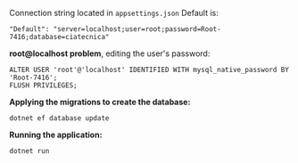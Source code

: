 Connection string located in `appsettings.json`
Default is:
```
"Default": "server=localhost;user=root;password=Root-7416;database=ciatecnica"
```
**root@localhost problem**, editing the user's password:
```
ALTER USER 'root'@'localhost' IDENTIFIED WITH mysql_native_password BY 'Root-7416';
FLUSH PRIVILEGES;
```

**Applying the migrations to create the database:**
```
dotnet ef database update
```

**Running the application:**
```
dotnet run
```
